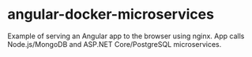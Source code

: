 # angular-docker-microservices
Example of serving an Angular app to the browser using nginx. App calls Node.js/MongoDB and ASP.NET Core/PostgreSQL microservices.
